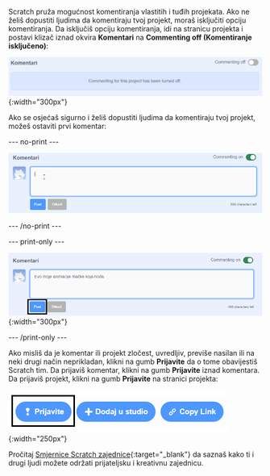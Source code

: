Scratch pruža mogućnost komentiranja vlastitih i tuđih projekata. Ako ne želiš dopustiti ljudima da komentiraju tvoj projekt, moraš isključiti opciju komentiranja. Da isključiš opciju komentiranja, idi na stranicu projekta i postavi klizač iznad okvira **Komentari** na **Commenting off (Komentiranje isključeno)**:

![Klizač iznad okvira „Komentari” postavljen je na opciju „Commenting off (Komentiranje isključeno)”. Prikazuje se poruka "Commenting for this project has been turned off (Objavljivanje komentara je isključeno za ovaj projekt)."](images/comments-off.png){:width="300px"}

Ako se osjećaš sigurno i želiš dopustiti ljudima da komentiraju tvoj projekt, možeš ostaviti prvi komentar:

--- no-print ---

![Upisivanje "Evo moje animacije mačke koja hoda" u okvir „Komentari”, a zatim klikanje na plavi gumb „Post (Objavi)” ispod komentara da se komentar objavi. Klizač iznad okvira „Komentari” postavljen je na opciju „Commenting on (Komentiranje uključeno)”.](images/add_comments.gif)

--- /no-print ---

--- print-only ---

![Klikanje na plavi gumb „Post (Objavi)” ispod komentara da se komentar objavi. Klizač iznad okvira „Komentari” postavljen je na opciju „Commenting on (Komentiranje uključeno)”.](images/add_comments.png){:width="300px"}

--- /print-only ---

Ako misliš da je komentar ili projekt zločest, uvredljiv, previše nasilan ili na neki drugi način neprikladan, klikni na gumb **Prijavite** da o tome obavijestiš Scratch tim. Da prijaviš komentar, klikni na gumb **Prijavite** iznad komentara. Da prijaviš projekt, klikni na gumb **Prijavite** na stranici projekta:

![Istaknut gumb „Prijavite”.](images/add_report.png){:width="250px"}

Pročitaj [Smjernice Scratch zajednice](https://scratch.mit.edu/community_guidelines){:target="_blank"} da saznaš kako ti i drugi ljudi možete održati prijateljsku i kreativnu zajednicu.
